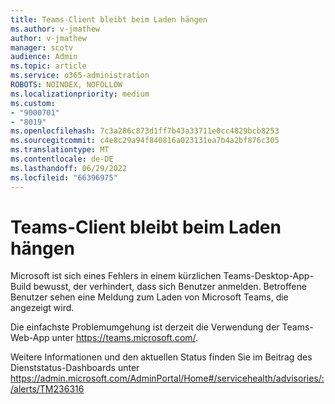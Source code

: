 ```yaml
---
title: Teams-Client bleibt beim Laden hängen
ms.author: v-jmathew
author: v-jmathew
manager: scotv
audience: Admin
ms.topic: article
ms.service: o365-administration
ROBOTS: NOINDEX, NOFOLLOW
ms.localizationpriority: medium
ms.custom:
- "9000701"
- "8019"
ms.openlocfilehash: 7c3a286c873d1ff7b43a33711e0cc4829bcb8253
ms.sourcegitcommit: c4e8c29a94f840816a023131ea7b4a2bf876c305
ms.translationtype: MT
ms.contentlocale: de-DE
ms.lasthandoff: 06/29/2022
ms.locfileid: "66396975"
---
```

# <a name="teams-client-is-stuck-on-loading"></a>Teams-Client bleibt beim Laden hängen

Microsoft ist sich eines Fehlers in einem kürzlichen Teams-Desktop-App-Build bewusst, der verhindert, dass sich Benutzer anmelden. Betroffene Benutzer sehen eine Meldung zum Laden von Microsoft Teams, die angezeigt wird.

Die einfachste Problemumgehung ist derzeit die Verwendung der Teams-Web-App unter <https://teams.microsoft.com/>.

Weitere Informationen und den aktuellen Status finden Sie im Beitrag des Dienststatus-Dashboards unter <https://admin.microsoft.com/AdminPortal/Home#/servicehealth/advisories/:/alerts/TM236316>
